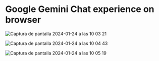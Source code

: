 # Google Gemini Chat experience on browser

![Captura de pantalla 2024-01-24 a las 10 03 21](https://github.com/fjosue4/google-gemini-ui/assets/85136931/05d836b1-7fb1-4df4-8515-d5b7ebffd1a9)

![Captura de pantalla 2024-01-24 a las 10 04 43](https://github.com/fjosue4/google-gemini-ui/assets/85136931/09fa6b9d-b469-47af-943e-648d807ddf7a)

![Captura de pantalla 2024-01-24 a las 10 05 19](https://github.com/fjosue4/google-gemini-ui/assets/85136931/52c3b31b-766b-40fd-bcc5-29a20a00fb41)

